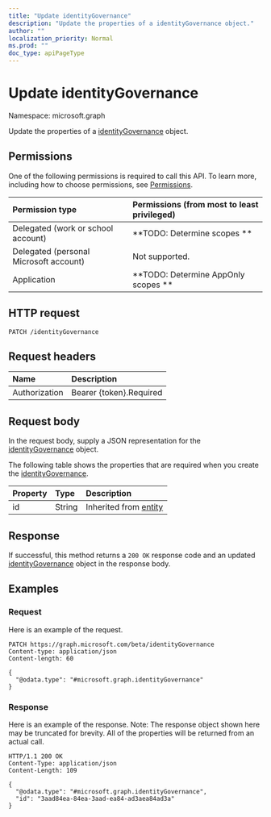 ```yaml
---
title: "Update identityGovernance"
description: "Update the properties of a identityGovernance object."
author: ""
localization_priority: Normal
ms.prod: ""
doc_type: apiPageType
---
```


# Update identityGovernance

Namespace: microsoft.graph

Update the properties of a [identityGovernance](../resources/identitygovernance.md) object.

## Permissions
One of the following permissions is required to call this API. To learn more, including how to choose permissions, see [Permissions](/concepts/permissions-reference.md).

|Permission type|Permissions (from most to least privileged)|
|:---|:---|
|Delegated (work or school account)|**TODO: Determine scopes **|
|Delegated (personal Microsoft account)|Not supported.|
|Application|**TODO: Determine AppOnly scopes **|

## HTTP request
<!-- {
  "blockType": "ignored"
}
-->
``` http
PATCH /identityGovernance
```

## Request headers
|Name|Description|
|:---|:---|
|Authorization|Bearer {token}.Required|

## Request body
In the request body, supply a JSON representation for the [identityGovernance](../resources/identitygovernance.md) object.

The following table shows the properties that are required when you create the [identityGovernance](../resources/identitygovernance.md).

|Property|Type|Description|
|:---|:---|:---|
|id|String| Inherited from [entity](../resources/entity.md)|



## Response
If successful, this method returns a `200 OK` response code and an updated [identityGovernance](../resources/identitygovernance.md) object in the response body.

## Examples

### Request
Here is an example of the request.
<!-- {
  "blockType": "request",
  "name": "update_identitygovernance"
}
-->
``` http
PATCH https://graph.microsoft.com/beta/identityGovernance
Content-type: application/json
Content-length: 60

{
  "@odata.type": "#microsoft.graph.identityGovernance"
}
```

### Response
Here is an example of the response. Note: The response object shown here may be truncated for brevity. All of the properties will be returned from an actual call.
<!-- {
  "blockType": "response",
  "truncated": true
}
-->
``` http
HTTP/1.1 200 OK
Content-Type: application/json
Content-Length: 109

{
  "@odata.type": "#microsoft.graph.identityGovernance",
  "id": "3aad84ea-84ea-3aad-ea84-ad3aea84ad3a"
}
```

